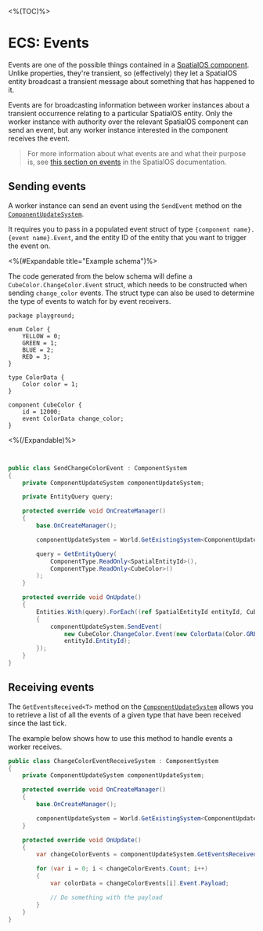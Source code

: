 <%(TOC)%>

# ECS: Events

Events are one of the possible things contained in a [SpatialOS component](https://docs.improbable.io/reference/latest/shared/glossary#component). Unlike properties, they're transient, so (effectively) they let a SpatialOS entity broadcast a transient message about something that has happened to it.

Events are for broadcasting information between worker instances about a transient occurrence relating to a particular SpatialOS entity. Only the worker instance with authority over the relevant SpatialOS component can send an event, but any worker instance interested in the component receives the event.

> For more information about what events are and what their purpose is, see [this section on events](https://docs.improbable.io/reference/latest/shared/design/object-interaction#events) in the SpatialOS documentation.


## Sending events

A worker instance can send an event using the `SendEvent` method on the [`ComponentUpdateSystem`]({{urlRoot}}/api/core/component-update-system).

It requires you to pass in a populated event struct of type `{component name}.{event name}.Event`, and the entity ID of the entity that you want to trigger the event on.

<%(#Expandable title="Example schema")%>

The code generated from the below schema will define a `CubeColor.ChangeColor.Event` struct, which needs to be constructed when sending `change_color` events. The struct type can also be used to determine the type of events to watch for by event receivers.

```schemalang
package playground;

enum Color {
    YELLOW = 0;
    GREEN = 1;
    BLUE = 2;
    RED = 3;
}

type ColorData {
    Color color = 1;
}

component CubeColor {
    id = 12000;
    event ColorData change_color;
}
```

<%(/Expandable)%>

```csharp


public class SendChangeColorEvent : ComponentSystem
{
    private ComponentUpdateSystem componentUpdateSystem;

    private EntityQuery query;

    protected override void OnCreateManager()
    {
        base.OnCreateManager();

        componentUpdateSystem = World.GetExistingSystem<ComponentUpdateSystem>();

        query = GetEntityQuery(
            ComponentType.ReadOnly<SpatialEntityId>(),
            ComponentType.ReadOnly<CubeColor>()
        );
    }

    protected override void OnUpdate()
    {
        Entities.With(query).ForEach((ref SpatialEntityId entityId, CubeColor cubeColor) =>
        {
            componentUpdateSystem.SendEvent(
                new CubeColor.ChangeColor.Event(new ColorData(Color.GREEN)),
                entityId.EntityId);
        });
    }
}
```

## Receiving events

<!-- TODO explain that events are propagated? -->

The `GetEventsReceived<T>` method on the [`ComponentUpdateSystem`]({{urlRoot}}/api/core/component-update-system) allows you to retrieve a list of all the events of a given type that have been received since the last tick.

The example below shows how to use this method to handle events a worker receives.

```csharp
public class ChangeColorEventReceiveSystem : ComponentSystem
{
    private ComponentUpdateSystem componentUpdateSystem;

    protected override void OnCreateManager()
    {
        base.OnCreateManager();

        componentUpdateSystem = World.GetExistingSystem<ComponentUpdateSystem>();
    }

    protected override void OnUpdate()
    {
        var changeColorEvents = componentUpdateSystem.GetEventsReceived<CubeColor.ChangeColor.Event>();

        for (var i = 0; i < changeColorEvents.Count; i++)
        {
            var colorData = changeColorEvents[i].Event.Payload;

            // Do something with the payload
        }
    }
}
```
